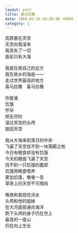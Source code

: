 ```yaml
---
layout: post
title: 喜马拉雅
date: 1989-03-26 00:00:00 +0800
category: 1
---
```


高原悬在天空<br>
天空向我滚来<br>
我丢失了一切<br>
面前只有大海<br>
<br>
我是在我自己的远方<br>
我在故乡的海底——<br>
走过世界最高的地方<br>
喜马拉雅　喜马拉雅<br>
<br>
你是谁<br>
饥饿<br>
怀孕<br>
把无尽的<br>
滚过天空的头颅<br>
放回天空<br>
<br>
我从大海来到落日的中央<br>
飞遍了天空找不到一块落脚之地<br>
今日有粮食却没有饥饿<br>
今天的粮食飞遍了天空<br>
找不到一只饥饿的腹部<br>
饥饿用粮食喂养　<br>
更加饥饿，奄奄一息<br>
草原上的天空不可阻挡<br>
<br>
嘴唇和我抱住河水<br>
头颅和他的姐妹<br>
在大河底部通向海洋<br>
割下头颅的身子仍在世上<br>
最高的一座山<br>
仍在向上生长
